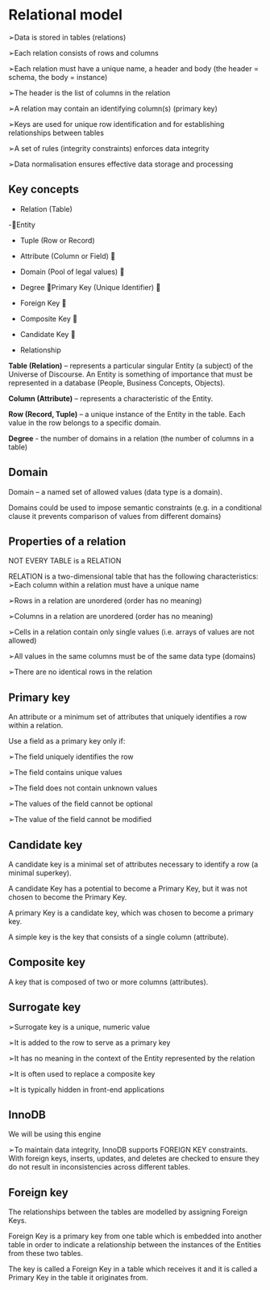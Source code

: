 # Relational model

➢Data is stored in tables (relations) 

➢Each relation consists of rows and columns 

➢Each relation must have a unique name, a header and body (the header = schema, the body  = instance) 

➢The header is the list of columns in the relation 

➢A relation may contain an identifying column(s) (primary key) 

➢Keys are used for unique row identification and for establishing relationships between tables 

➢A set of rules (integrity constraints) enforces data integrity 

➢Data normalisation ensures effective data storage and processing

## Key concepts

- Relation (Table)

-Entity

- Tuple (Row or Record)

- Attribute (Column or Field) 

- Domain (Pool of legal values) 

- Degree Primary Key (Unique Identifier) 

- Foreign Key 

- Composite Key 

- Candidate Key 

- Relationship


**Table (Relation)** – represents a particular singular Entity (a subject) of the Universe of Discourse. An Entity is something of importance that must be represented in a database (People, Business Concepts, Objects).

**Column (Attribute)** – represents a characteristic of the Entity.

**Row (Record, Tuple)** – a unique instance of the Entity in the table. Each value in the row belongs to a specific domain.

**Degree** - the number of domains in a relation (the number of columns in a table)

## Domain

Domain – a named set of allowed values (data type is a domain).

Domains could be used to impose semantic constraints (e.g. in a conditional clause it prevents comparison of values from different domains)

## Properties of a relation

NOT EVERY TABLE is a RELATION

RELATION is a two-dimensional table that has the following characteristics: ➢Each column within a relation must have a unique name

➢Rows in a relation are unordered (order has no meaning) 

➢Columns in a relation are unordered (order has no meaning) 

➢Cells in a relation contain only single values (i.e. arrays of values are not allowed) 

➢All values in the same columns must be of the same data type (domains) 

➢There are no identical rows in the relation

## Primary key

An attribute or a minimum set of attributes that uniquely identifies a row within a relation.

Use a field as a primary key only if:

➢The field uniquely identifies the row 

➢The field contains unique values 

➢The field does not contain unknown values 

➢The values of the field cannot be optional 

➢The value of the field cannot be modified

## Candidate key

A candidate key is a minimal set of attributes necessary to identify a row (a minimal superkey).

A candidate Key has a potential to become a Primary Key, but it was not chosen to become the Primary Key.

A primary Key is a candidate key, which was chosen to become a primary key.

A simple key is the key that consists of a single column (attribute).

## Composite key

A key that is composed of two or more columns (attributes).


## Surrogate key

➢Surrogate key is a unique, numeric value 

➢It is added to the row to serve as a primary key 

➢It has no meaning in the context of the Entity represented by the relation 

➢It is often used to replace a composite key 

➢It is typically hidden in front-end applications

## InnoDB

We will be using this engine

➢To maintain data integrity, InnoDB supports FOREIGN KEY constraints. With foreign keys, inserts, updates, and deletes are checked to ensure they do not result in inconsistencies across different tables. 

## Foreign key

The relationships between the tables are modelled by assigning Foreign Keys.

Foreign Key is a primary key from one table which is embedded into another table in order to indicate a relationship between the instances of the Entities from these two tables.

The key is called a Foreign Key in a table which receives it and it is called a Primary Key in the table it originates from.

